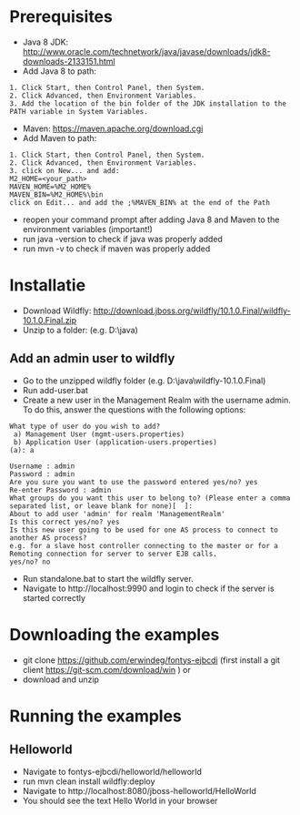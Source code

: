 # Prerequisites
* Java 8 JDK: http://www.oracle.com/technetwork/java/javase/downloads/jdk8-downloads-2133151.html
* Add Java 8 to path:
```
1. Click Start, then Control Panel, then System.
2. Click Advanced, then Environment Variables.
3. Add the location of the bin folder of the JDK installation to the PATH variable in System Variables.
```
* Maven: https://maven.apache.org/download.cgi
* Add Maven to path:
```
1. Click Start, then Control Panel, then System.
2. Click Advanced, then Environment Variables.
3. click on New... and add:
M2_HOME=<your_path>
MAVEN_HOME=%M2_HOME%
MAVEN_BIN=%M2_HOME%\bin
click on Edit... and add the ;%MAVEN_BIN% at the end of the Path
```
* reopen your command prompt after adding Java 8 and Maven to the environment variables (important!)
* run java -version to check if java was properly added
* run mvn -v to check if maven was properly added

# Installatie
* Download Wildfly:  http://download.jboss.org/wildfly/10.1.0.Final/wildfly-10.1.0.Final.zip
* Unzip to a folder: (e.g. D:\java)

## Add an admin user to wildfly
* Go to the unzipped wildfly folder (e.g. D:\java\wildfly-10.1.0.Final)
* Run add-user.bat
* Create a new user in the Management Realm with the username admin. To do this, answer the questions with the following options:
```
What type of user do you wish to add? 
 a) Management User (mgmt-users.properties) 
 b) Application User (application-users.properties)
(a): a

Username : admin
Password : admin
Are you sure you want to use the password entered yes/no? yes
Re-enter Password : admin
What groups do you want this user to belong to? (Please enter a comma separated list, or leave blank for none)[  ]: 
About to add user 'admin' for realm 'ManagementRealm'
Is this correct yes/no? yes
Is this new user going to be used for one AS process to connect to another AS process? 
e.g. for a slave host controller connecting to the master or for a Remoting connection for server to server EJB calls.
yes/no? no
```

* Run standalone.bat to start the wildfly server.
* Navigate to http://localhost:9990 and login to check if the server is started correctly

# Downloading the examples
* git clone https://github.com/erwindeg/fontys-ejbcdi (first install a git client https://git-scm.com/download/win ) or
* download and unzip

# Running the examples
## Helloworld
* Navigate to fontys-ejbcdi/helloworld/helloworld
* run mvn clean install wildfly:deploy
* Navigate to http://localhost:8080/jboss-helloworld/HelloWorld
* You should see the text Hello World in your browser
